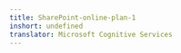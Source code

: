 ```yaml
---
title: SharePoint-online-plan-1
inshort: undefined
translator: Microsoft Cognitive Services
---
```




